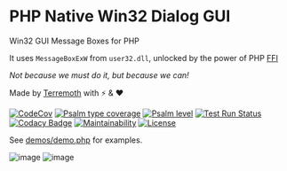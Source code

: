 # PHP Native Win32 Dialog GUI
Win32 GUI Message Boxes for PHP

It uses `MessageBoxExW` from `user32.dll`, unlocked by the power of PHP [FFI](https://www.php.net/manual/en/book.ffi.php)

_Not because we must do it, but because we can!_

Made by [Terremoth](https://github.com/terremoth/) with ⚡ & ❤

[![CodeCov](https://codecov.io/gh/terremoth/php-win32dialog/graph/badge.svg?token=TOKEN)](https://app.codecov.io/gh/terremoth/php-win32dialog)
[![Psalm type coverage](https://shepherd.dev/github/terremoth/php-win32dialog/coverage.svg)](https://shepherd.dev/github/terremoth/php-win32dialog)
[![Psalm level](https://shepherd.dev/github/terremoth/php-win32dialog/level.svg)](https://shepherd.dev/github/terremoth/php-win32dialog)
[![Test Run Status](https://github.com/terremoth/php-win32dialog/actions/workflows/workflow.yml/badge.svg?branch=main)](https://github.com/terremoth/php-win32dialog/actions/workflows/workflow.yml)
[![Codacy Badge](https://app.codacy.com/project/badge/Grade/bea797a3fbd7413aa22a96499e7f132b)](https://app.codacy.com/gh/terremoth/php-win32dialog/dashboard?utm_source=gh&utm_medium=referral&utm_content=&utm_campaign=Badge_grade)
[![Maintainability](https://api.codeclimate.com/v1/badges/e05f4c4e428a6091b14a/maintainability)](https://codeclimate.com/github/terremoth/php-win32dialog/maintainability)
[![License](https://img.shields.io/github/license/terremoth/php-win32dialog.svg?logo=gnu&color=41bb13)](https://github.com/terremoth/php-win32dialog/blob/main/LICENSE)

See [demos/demo.php](demos/demo.php) for examples.

![image](https://github.com/user-attachments/assets/79af50af-be2c-4de8-93a0-dd1980f1fa89)
![image](https://github.com/user-attachments/assets/bd5a964c-1b1c-41a0-a096-6fb22c022de7)
